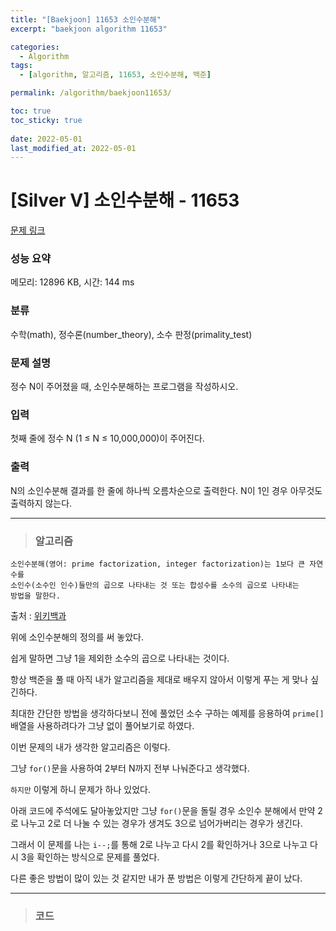 ```yaml
---
title: "[Baekjoon] 11653 소인수분해"
excerpt: "baekjoon algorithm 11653"

categories:
  - Algorithm
tags:
  - [algorithm, 알고리즘, 11653, 소인수분해, 백준]

permalink: /algorithm/baekjoon11653/

toc: true
toc_sticky: true
 
date: 2022-05-01
last_modified_at: 2022-05-01
---
```


# [Silver V] 소인수분해 - 11653 

[문제 링크](https://www.acmicpc.net/problem/11653) 

### 성능 요약

메모리: 12896 KB, 시간: 144 ms

### 분류

수학(math), 정수론(number_theory), 소수 판정(primality_test)

### 문제 설명

<p>정수 N이 주어졌을 때, 소인수분해하는 프로그램을 작성하시오.</p>

### 입력 

 <p>첫째 줄에 정수 N (1 ≤ N ≤ 10,000,000)이 주어진다.</p>

### 출력 

 <p>N의 소인수분해 결과를 한 줄에 하나씩 오름차순으로 출력한다. N이 1인 경우 아무것도 출력하지 않는다.</p>

---

> ### 알고리즘

```
소인수분해(영어: prime factorization, integer factorization)는 1보다 큰 자연수를 
소인수(소수인 인수)들만의 곱으로 나타내는 것 또는 합성수를 소수의 곱으로 나타내는
방법을 말한다.
```
출처 : [위키백과](https://ko.wikipedia.org/wiki/%EC%86%8C%EC%9D%B8%EC%88%98%EB%B6%84%ED%95%B4)

위에 소인수분해의 정의를 써 놓았다.

쉽게 말하면 그냥 1을 제외한 소수의 곱으로 나타내는 것이다.

항상 백준을 풀 때 아직 내가 알고리즘을 제대로 배우지 않아서 이렇게 푸는 게 맞나 싶긴하다.

최대한 간단한 방법을 생각하다보니 전에 풀었던 소수 구하는 예제를 응용하여 `prime[]` 배열을 사용하려다가 그냥 없이 풀어보기로 하였다.

이번 문제의 내가 생각한 알고리즘은 이렇다.

그냥 `for()`문을 사용하여 2부터 N까지 전부 나눠준다고 생각했다.

`하지만` 이렇게 하니 문제가 하나 있었다.

아래 코드에 주석에도 달아놓았지만 그냥 `for()`문을 돌릴 경우 소인수 분해에서 만약 2로 나누고 2로 더 나눌 수 있는 경우가 생겨도 3으로 넘어가버리는 경우가 생긴다.

그래서 이 문제를 나는 `i--;`를 통해 2로 나누고 다시 2를 확인하거나 3으로 나누고 다시 3을 확인하는 방식으로 문제를 풀었다.

다른 좋은 방법이 많이 있는 것 같지만 내가 푼 방법은 이렇게 간단하게 끝이 났다.

---
> ### 코드


<script src="https://gist.github.com/jsw6701/6c1a9441ae890138a7328bbf61dc54c8.js"></script>

